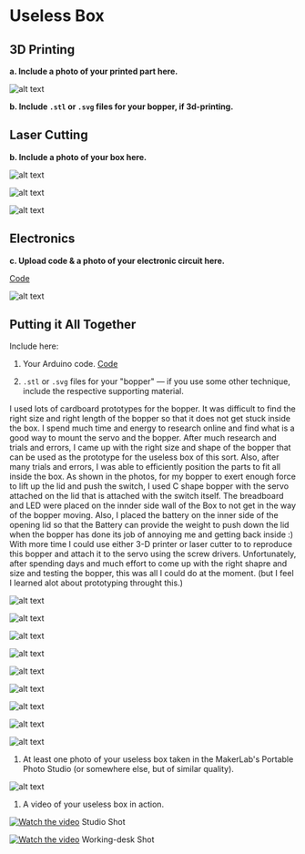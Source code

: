 # Useless Box

## 3D Printing

**a. Include a photo of your printed part here.**


![alt text](https://github.com/contactkoh/IDD-Fa18-Lab5/blob/master/servoMount.jpg)


**b. Include `.stl` or `.svg` files for your bopper, if 3d-printing.**



## Laser Cutting

**b. Include a photo of your box here.**

![alt text](https://github.com/contactkoh/IDD-Fa18-Lab5/blob/master/photoStudio1.jpg)


![alt text](https://github.com/contactkoh/IDD-Fa18-Lab5/blob/master/print1.jpg)

![alt text](https://github.com/contactkoh/IDD-Fa18-Lab5/blob/master/print2.jpg)



## Electronics

**c. Upload code & a photo of your electronic circuit here.**

[Code](https://github.com/contactkoh/IDD-Fa18-Lab5/blob/master/UselessBox.ino)


![alt text](https://github.com/contactkoh/IDD-Fa18-Lab5/blob/master/electronics1.jpg)


## Putting it All Together

Include here:
1. Your Arduino code.
[Code](https://github.com/contactkoh/IDD-Fa18-Lab5/blob/master/UselessBox.ino)


1. `.stl` or `.svg` files for your "bopper" — if you use some other technique, include the respective supporting material.

I used lots of cardboard prototypes for the bopper. It was difficult to find the right size and right length of the bopper so that it does not get stuck inside the box.  I spend much time and energy to research online and find what is a good way to mount the servo and the bopper. After much research and trials and errors, I came up with the right size and shape of the bopper that can be used as the prototype for the useless box of this sort.  Also, after many trials and errors, I was able to efficiently position the parts to fit all inside the box. As shown in the photos, for my bopper to exert enough force to lift up the lid and push the switch, I used C shape bopper with the servo attached on the lid that is attached with the switch itself. The breadboard and LED were placed on the innder side wall of the Box to not get in the way of the bopper moving. Also, I placed the battery on the inner side of the opening lid so that the Battery can provide the weight to push down the lid when the bopper has done its job of annoying me and getting back inside :) 
With more time I could use either 3-D printer or laser cutter to to reproduce this bopper and attach it to the servo using the screw drivers.  Unfortunately, after spending days and much effort to come up with the right shapre and size and testing the bopper, this was all I could do at the moment. (but I feel I learned alot about prototyping throught this.) 

![alt text](https://github.com/contactkoh/IDD-Fa18-Lab5/blob/master/box1.jpg)

![alt text](https://github.com/contactkoh/IDD-Fa18-Lab5/blob/master/box2.jpg)

![alt text](https://github.com/contactkoh/IDD-Fa18-Lab5/blob/master/box3.jpg)

![alt text](https://github.com/contactkoh/IDD-Fa18-Lab5/blob/master/box4.jpg)

![alt text](https://github.com/contactkoh/IDD-Fa18-Lab5/blob/master/box5.jpg)

![alt text](https://github.com/contactkoh/IDD-Fa18-Lab5/blob/master/box6.jpg)

![alt text](https://github.com/contactkoh/IDD-Fa18-Lab5/blob/master/box7.jpg)

![alt text](https://github.com/contactkoh/IDD-Fa18-Lab5/blob/master/box8.jpg)

![alt text](https://github.com/contactkoh/IDD-Fa18-Lab5/blob/master/box9.jpg)



1. At least one photo of your useless box taken in the MakerLab's Portable Photo Studio (or somewhere else, but of similar quality).

![alt text](https://github.com/contactkoh/IDD-Fa18-Lab5/blob/master/photoStudio1.jpg)

1. A video of your useless box in action.

[![Watch the video](https://img.youtube.com/vi/38Qtszx2dJg/0.jpg)](https://youtu.be/38Qtszx2dJg)  Studio Shot 


[![Watch the video](https://img.youtube.com/vi/NAKPGvr8Om0/0.jpg)](https://youtu.be/NAKPGvr8Om0)  Working-desk Shot


